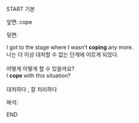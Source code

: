 START
기본

앞면:
cope


뒷면:
<div>I got to the stage where I wasn’t <b>coping </b>any more. </div><div>나는 더 이상 대처할 수 없는 단계에 이르게 되었다.</div><div><br></div><div><div><div>어떻게 어떻게 할 수 있을까요?</div></div><div><div>I <b>cope </b>with this situation?</div></div></div><div><br></div><div>대처하다 , 잘 처리하다</div>


해석:

END